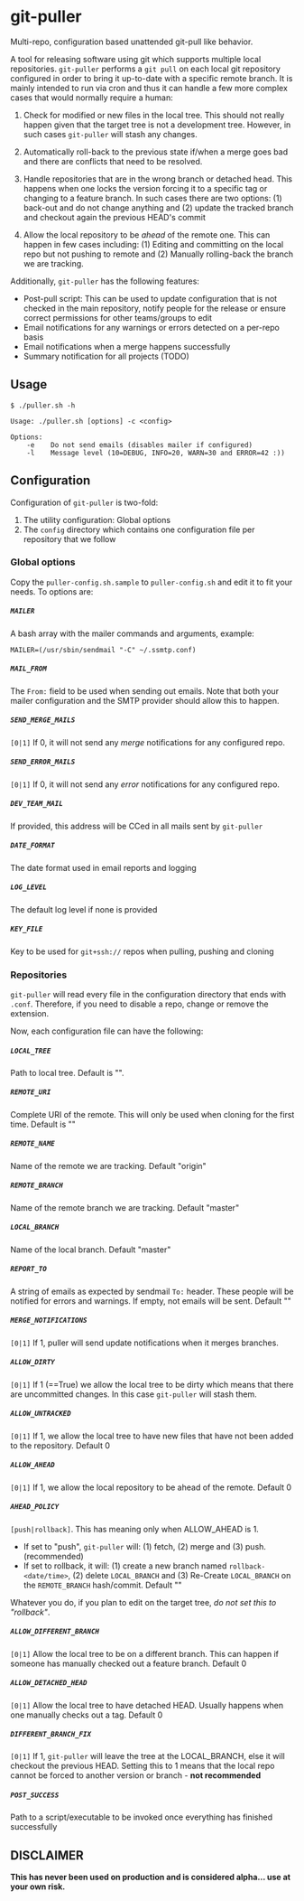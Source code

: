 # git-puller

Multi-repo, configuration based unattended git-pull like behavior.

A tool for releasing software using git which supports multiple local 
repositories. `git-puller` performs a `git pull` on
each local git repository configured in order to bring it up-to-date with a 
specific remote branch. It is mainly intended to run via cron and thus it can
handle a few more complex cases that would normally require a human:

1.  Check for modified or new files in the local tree. This should not really 
    happen given that the target tree is not a development tree. However, in 
    such cases `git-puller` will stash any changes.
    
1.  Automatically roll-back to the previous state if/when a merge goes bad
    and there are conflicts that need to be resolved.
    
1.  Handle repositories that are in the wrong branch or detached head. This
    happens when one locks the version forcing it to a specific tag
    or changing to a feature branch. In such cases there are two options: (1)
    back-out and do not change anything and (2) update the tracked branch and 
    checkout again the previous HEAD's commit

1.  Allow the local repository to be *ahead* of the remote one. This can happen
    in few cases including: (1) Editing and committing on the local repo but not
    pushing to remote and (2) Manually rolling-back the branch we are tracking.
    
Additionally, `git-puller` has the following features:

-   Post-pull script: This can be used to update configuration that is not checked
    in the main repository, notify people for the release or ensure correct
    permissions for other teams/groups to edit
-   Email notifications for any warnings or errors detected on a per-repo basis
-   Email notifications when a merge happens successfully
-   Summary notification for all projects (TODO)


## Usage ##

    $ ./puller.sh -h

    Usage: ./puller.sh [options] -c <config>

    Options:
        -e    Do not send emails (disables mailer if configured)
        -l    Message level (10=DEBUG, INFO=20, WARN=30 and ERROR=42 :))



## Configuration  ##

Configuration of `git-puller` is two-fold:

1. The utility configuration: Global options
2. The `config` directory which contains one configuration file per repository that we follow

### Global options ###

Copy the `puller-config.sh.sample` to `puller-config.sh` and edit it to fit your needs. To options are:

##### `MAILER`

A bash array with the mailer commands and arguments, example:

    MAILER=(/usr/sbin/sendmail "-C" ~/.ssmtp.conf)
    
##### `MAIL_FROM`

The `From:` field to be used when sending out emails. Note that both your mailer configuration 
and the SMTP provider should allow this to happen.

##### `SEND_MERGE_MAILS`

`[0|1]` If 0, it will not send any *merge* notifications for any configured repo. 

##### `SEND_ERROR_MAILS`

`[0|1]` If 0, it will not send any *error* notifications for any configured repo. 

##### `DEV_TEAM_MAIL`

If provided, this address will be CCed in all mails sent by `git-puller`

##### `DATE_FORMAT`

The date format used in email reports and logging

##### `LOG_LEVEL`

The default log level if none is provided

##### `KEY_FILE`

Key to be used for `git+ssh://` repos when pulling, pushing and cloning

### Repositories ###

`git-puller` will read every file in the configuration directory that ends with
`.conf`. Therefore, if you need to disable a repo, change or remove the extension.

Now, each configuration file can have the following:

##### `LOCAL_TREE`

Path to local tree. Default is "".

##### `REMOTE_URI`

Complete URI of the remote. This will only be used when cloning for the first time. Default is ""

##### `REMOTE_NAME`

Name of the remote we are tracking. Default "origin"

##### `REMOTE_BRANCH`

Name of the remote branch we are tracking. Default "master"

##### `LOCAL_BRANCH`

Name of the local branch. Default "master"

##### `REPORT_TO`

A string of emails as expected by sendmail `To:` header. These people will be
notified for errors and warnings. If empty, not emails will be sent. Default ""

##### `MERGE_NOTIFICATIONS`

`[0|1]` If 1, puller will send update notifications when it merges branches.

##### `ALLOW_DIRTY`

`[0|1]` If 1 (==True) we allow the local tree to be dirty which means that there are uncommitted
changes. In this case `git-puller` will stash them.

##### `ALLOW_UNTRACKED`

`[0|1]` If 1, we allow the local tree to have new files that have not been added to the
repository. Default 0

##### `ALLOW_AHEAD`

`[0|1]` If 1, we allow the local repository to be ahead of the remote. Default 0

##### `AHEAD_POLICY`

`[push|rollback]`. This has meaning only when ALLOW_AHEAD is 1. 

- If set to "push", `git-puller` will: (1) fetch, (2) merge and (3) push. (recommended)
- If set to rollback, it will: (1) create a new branch named `rollback-<date/time>`,
     (2) delete `LOCAL_BRANCH` and (3) Re-Create `LOCAL_BRANCH` on the `REMOTE_BRANCH` hash/commit. Default ""

Whatever you do, if you plan to edit on the target tree, *do not set this to "rollback"*.


##### `ALLOW_DIFFERENT_BRANCH`

`[0|1]` Allow the local tree to be on a different branch. This can happen if someone 
has manually checked out a feature branch. Default 0

##### `ALLOW_DETACHED_HEAD`

`[0|1]` Allow the local tree to have detached HEAD. Usually happens when one manually 
checks out a tag. Default 0

##### `DIFFERENT_BRANCH_FIX`

`[0|1]` If 1, `git-puller` will leave the tree at the LOCAL_BRANCH, else it will checkout the previous HEAD.
Setting this to 1 means that the local repo cannot be forced to another version or branch - **not recommended**

##### `POST_SUCCESS`

Path to a script/executable to be invoked once everything has finished successfully

## DISCLAIMER ##

**This has never been used on production and is considered alpha... use at your own risk.**
